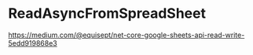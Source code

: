 # ReadAsyncFromSpreadSheet

https://medium.com/@equisept/net-core-google-sheets-api-read-write-5edd919868e3
